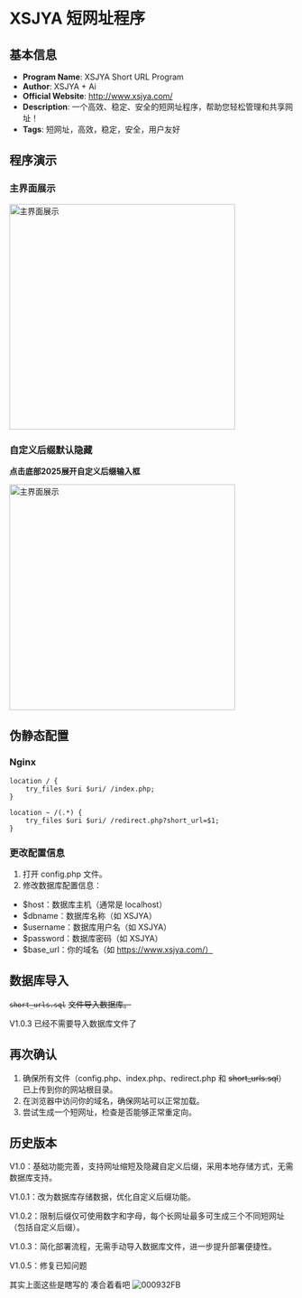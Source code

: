 # XSJYA 短网址程序

## 基本信息

 * **Program Name**: XSJYA Short URL Program
 * **Author**: XSJYA + Ai
 * **Official Website**: http://www.xsjya.com/
 * **Description**: 一个高效、稳定、安全的短网址程序，帮助您轻松管理和共享网址！
 * **Tags**: 短网址，高效，稳定，安全，用户友好


## 程序演示

### 主界面展示
<img src="https://s21.ax1x.com/2025/05/27/pVSqwrT.png" alt="主界面展示" width="400">

### 自定义后缀默认隐藏
 **点击底部2025展开自定义后缀输入框**

<img src="https://s21.ax1x.com/2025/05/27/pVSq0qU.png" alt="主界面展示" width="400">



## 伪静态配置

### Nginx
```nginx
location / {
    try_files $uri $uri/ /index.php;
}

location ~ /(.*) {
    try_files $uri $uri/ /redirect.php?short_url=$1;
}
```

### 更改配置信息
1. 打开 config.php 文件。
2. 修改数据库配置信息：
 - $host：数据库主机（通常是 localhost）
 - $dbname：数据库名称（如 XSJYA）
 - $username：数据库用户名（如 XSJYA）
 - $password：数据库密码（如 XSJYA）
 - $base_url：你的域名（如 https://www.xsjya.com/）

## 数据库导入

<p><code><del>short_urls.sql</del></code> <del>文件导入数据库。</del></p> 

 V1.0.3 已经不需要导入数据库文件了

## 再次确认

1. 确保所有文件（config.php、index.php、redirect.php 和 <del> short_urls.sql</del>）已上传到你的网站根目录。
2. 在浏览器中访问你的域名，确保网站可以正常加载。
3. 尝试生成一个短网址，检查是否能够正常重定向。



## 历史版本
V1.0：基础功能完善，支持网址缩短及隐藏自定义后缀，采用本地存储方式，无需数据库支持。

V1.0.1：改为数据库存储数据，优化自定义后缀功能。

V1.0.2：限制后缀仅可使用数字和字母，每个长网址最多可生成三个不同短网址（包括自定义后缀）。

V1.0.3：简化部署流程，无需手动导入数据库文件，进一步提升部署便捷性。

V1.0.5：修复已知问题


其实上面这些是瞎写的  凑合着看吧 ![000932FB](https://github.com/user-attachments/assets/846a9a36-7923-4aef-adfc-8851eafe1f85)











